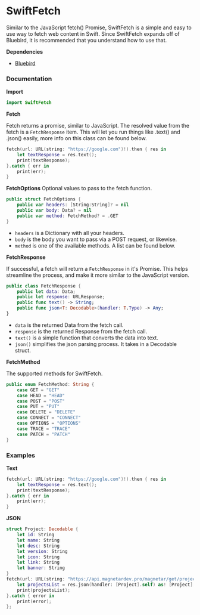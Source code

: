 # SwiftFetch

Similar to the JavaScript fetch() Promise, SwiftFetch is a simple and easy to use way to fetch web content in Swift. Since SwiftFetch expands off of Bluebird, it is recommended that you understand how to use that.

**Dependencies**
- [Bluebird](https://github.com/AndrewBarba/Bluebird.swift)

### Documentation

**Import**

```swift
import SwiftFetch
```

**Fetch**

Fetch returns a promise, similar to JavaScript. The resolved value from the fetch is a `FetchResponse` item. This will let you run things like .text() and .json() easily, more info on this class can be found below.

```swift
fetch(url: URL(string: "https://google.com")!).then { res in
    let textResponse = res.text();
    print(textResponse);
}.catch { err in
    print(err);
}
```

**FetchOptions**
Optional values to pass to the fetch function.

```swift
public struct FetchOptions {
    public var headers: [String:String]? = nil
    public var body: Data? = nil
    public var method: FetchMethod? = .GET
}
```
- `headers` is a Dictionary with all your headers.
- `body` is the body you want to pass via a POST request, or likewise.
- `method` is one of the available methods. A list can be found below.


**FetchResponse**

If successful, a fetch will return a `FetchResponse` in it's Promise. This helps streamline the process, and make it more similar to the JavaScript version.

```swift
public class FetchResponse {
    public let data: Data;
    public let response: URLResponse;
    public func text() -> String;
    public func json<T: Decodable>(handler: T.Type) -> Any;
}
```
- `data` is the returned Data from the fetch call.
- `response` is the returned Response from the fetch call.
- `text()` is a simple function that converts the data into text.
- `json()` simplifies the json parsing process. It takes in a Decodable struct.


**FetchMethod**

The supported methods for SwiftFetch.

```swift
public enum FetchMethod: String {
    case GET = "GET"
    case HEAD = "HEAD"
    case POST = "POST"
    case PUT = "PUT"
    case DELETE = "DELETE"
    case CONNECT = "CONNECT"
    case OPTIONS = "OPTIONS"
    case TRACE = "TRACE"
    case PATCH = "PATCH"
}

```



### Examples
**Text**
```swift
fetch(url: URL(string: "https://google.com")!).then { res in
    let textResponse = res.text();
    print(textResponse);
}.catch { err in
    print(err);
}
```

**JSON**
```swift
struct Project: Decodable {
    let id: String
    let name: String
    let desc: String
    let version: String
    let icon: String
    let link: String
    let banner: String
}
fetch(url: URL(string: "https://api.magnetardev.pro/magnetar/get/projects")!).then { res in
    let projectsList = res.json(handler: [Project].self) as! [Project];
    print(projectsList);
}.catch { error in
    print(error);
};
```
